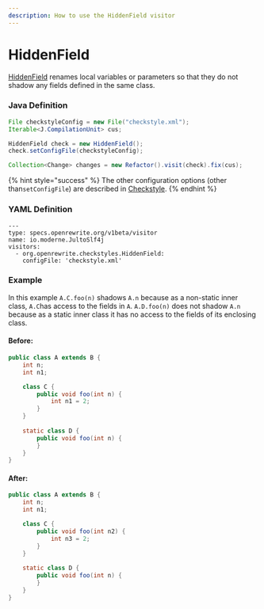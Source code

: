 ```yaml
---
description: How to use the HiddenField visitor
---
```


# HiddenField

[HiddenField](https://checkstyle.sourceforge.io/config_coding.html#HiddenField) renames local variables or parameters so that they do not shadow any fields defined in the same class.

### Java Definition 

```java
File checkstyleConfig = new File("checkstyle.xml");
Iterable<J.CompilationUnit> cus;

HiddenField check = new HiddenField();
check.setConfigFile(checkstyleConfig);

Collection<Change> changes = new Refactor().visit(check).fix(cus);
```

{% hint style="success" %}
The other configuration options \(other than`setConfigFile`\) are described in [Checkstyle](./#configuration-options).
{% endhint %}

### YAML Definition

```text
---
type: specs.openrewrite.org/v1beta/visitor
name: io.moderne.JultoSlf4j
visitors:
  - org.openrewrite.checkstyles.HiddenField:
    configFile: 'checkstyle.xml'
```

### Example

In this example `A.C.foo(n)` shadows `A.n` because as a non-static inner class, `A.C`has access to the fields in `A`. `A.D.foo(n)` does not shadow `A.n` because as a static inner class it has no access to the fields of its enclosing class. 

#### Before:

```java
public class A extends B {
    int n;
    int n1;

    class C {
        public void foo(int n) {
            int n1 = 2;
        }
    }
    
    static class D {
        public void foo(int n) {
        }
    }
}
```

#### After:

```java
public class A extends B {
    int n;
    int n1;

    class C {
        public void foo(int n2) {
            int n3 = 2;
        }
    }
    
    static class D {
        public void foo(int n) {
        }
    }
}
```

